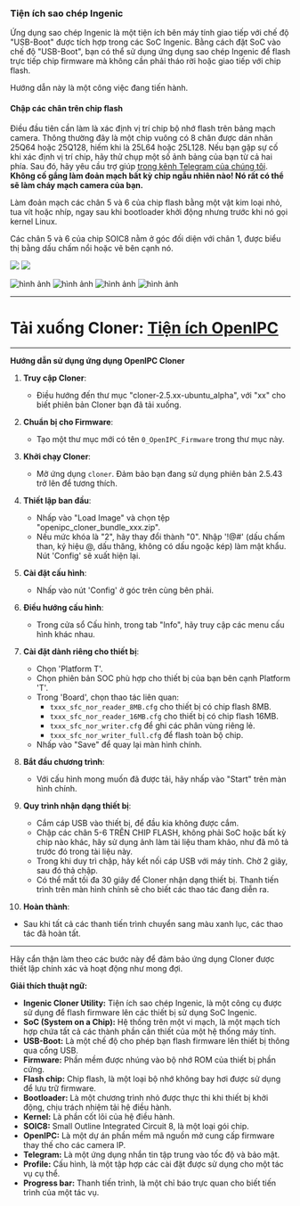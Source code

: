 ### Tiện ích sao chép Ingenic

Ứng dụng sao chép Ingenic là một tiện ích bên máy tính giao tiếp với chế độ "USB-Boot" được tích hợp trong các SoC Ingenic. Bằng cách đặt SoC vào chế độ "USB-Boot", bạn có thể sử dụng ứng dụng sao chép Ingenic để flash trực tiếp chip firmware mà không cần phải tháo rời hoặc giao tiếp với chip flash.

Hướng dẫn này là một công việc đang tiến hành.


#### Chập các chân trên chip flash

Điều đầu tiên cần làm là xác định vị trí chip bộ nhớ flash trên bảng mạch camera. Thông thường đây là một chip vuông có 8 chân được dán nhãn 25Q64 hoặc 25Q128, hiếm khi là 25L64 hoặc 25L128. Nếu bạn gặp sự cố khi xác định vị trí chip, hãy thử chụp một số ảnh bảng của bạn từ cả hai phía. Sau đó, hãy yêu cầu trợ giúp [trong kênh Telegram của chúng tôi](https://t.me/openipc).
**Không cố gắng làm đoản mạch bất kỳ chip ngẫu nhiên nào! Nó rất có thể sẽ làm cháy mạch camera của bạn.**

Làm đoản mạch các chân 5 và 6 của chip flash bằng một vật kim loại nhỏ, tua vít hoặc nhíp, ngay sau khi bootloader khởi động nhưng trước khi nó gọi kernel Linux.

Các chân 5 và 6 của chip SOIC8 nằm ở góc đối diện với chân 1, được biểu thị bằng dấu chấm nổi hoặc vẽ bên cạnh nó.

![](../images/flash-pins.webp)
![](../images/flash-pins-2.webp)


![hình ảnh](https://github.com/OpenIPC/wiki/assets/12115272/632e5cb9-0b5d-406b-a268-7c4b65781828)
![hình ảnh](https://github.com/OpenIPC/wiki/assets/12115272/5b9fed70-031e-42ea-89b6-292cc2f34458)
![hình ảnh](https://github.com/OpenIPC/wiki/assets/12115272/27f0d101-059d-41a1-a444-43bd137cf1b9)
![hình ảnh](https://github.com/OpenIPC/wiki/assets/12115272/69c6f79d-1c88-45d9-b6a7-003345d72e56)

---

# Tải xuống Cloner: [Tiện ích OpenIPC](https://openipc.org/utilities)

---

**Hướng dẫn sử dụng ứng dụng OpenIPC Cloner**

1. **Truy cập Cloner**: 
   - Điều hướng đến thư mục "cloner-2.5.xx-ubuntu_alpha", với "xx" cho biết phiên bản Cloner bạn đã tải xuống.

2. **Chuẩn bị cho Firmware**: 
   - Tạo một thư mục mới có tên `0_OpenIPC_Firmware` trong thư mục này.

3. **Khởi chạy Cloner**: 
   - Mở ứng dụng `cloner`. Đảm bảo bạn đang sử dụng phiên bản 2.5.43 trở lên để tương thích.

4. **Thiết lập ban đầu**: 
   - Nhấp vào "Load Image" và chọn tệp "openipc_cloner_bundle_xxx.zip".
   - Nếu mức khóa là "2", hãy thay đổi thành "0". Nhập '!@#' (dấu chấm than, ký hiệu @, dấu thăng, không có dấu ngoặc kép) làm mật khẩu. Nút 'Config' sẽ xuất hiện lại.

5. **Cài đặt cấu hình**: 
   - Nhấp vào nút 'Config' ở góc trên cùng bên phải.

6. **Điều hướng cấu hình**: 
   - Trong cửa sổ Cấu hình, trong tab "Info", hãy truy cập các menu cấu hình khác nhau.

7. **Cài đặt dành riêng cho thiết bị**: 
   - Chọn 'Platform T'.
   - Chọn phiên bản SOC phù hợp cho thiết bị của bạn bên cạnh Platform 'T'.
   - Trong 'Board', chọn thao tác liên quan:
     - `txxx_sfc_nor_reader_8MB.cfg` cho thiết bị có chip flash 8MB.
     - `txxx_sfc_nor_reader_16MB.cfg` cho thiết bị có chip flash 16MB.
     - `txxx_sfc_nor_writer.cfg` để ghi các phân vùng riêng lẻ.
     - `txxx_sfc_nor_writer_full.cfg` để flash toàn bộ chip.
   - Nhấp vào "Save" để quay lại màn hình chính.

8. **Bắt đầu chương trình**: 
   - Với cấu hình mong muốn đã được tải, hãy nhấp vào "Start" trên màn hình chính.

9. **Quy trình nhận dạng thiết bị**:
   - Cắm cáp USB vào thiết bị, để đầu kia không được cắm.
   - Chập các chân 5-6 TRÊN CHIP FLASH, không phải SoC hoặc bất kỳ chip nào khác, hãy sử dụng ảnh làm tài liệu tham khảo, như đã mô tả trước đó trong tài liệu này.
   - Trong khi duy trì chập, hãy kết nối cáp USB với máy tính. Chờ 2 giây, sau đó thả chập.
   - Có thể mất tối đa 30 giây để Cloner nhận dạng thiết bị. Thanh tiến trình trên màn hình chính sẽ cho biết các thao tác đang diễn ra.

10. **Hoàn thành**: 
   - Sau khi tất cả các thanh tiến trình chuyển sang màu xanh lục, các thao tác đã hoàn tất.

---

Hãy cẩn thận làm theo các bước này để đảm bảo ứng dụng Cloner được thiết lập chính xác và hoạt động như mong đợi.


**Giải thích thuật ngữ:**

* **Ingenic Cloner Utility:** Tiện ích sao chép Ingenic, là một công cụ được sử dụng để flash firmware lên các thiết bị sử dụng SoC Ingenic.
* **SoC (System on a Chip):** Hệ thống trên một vi mạch, là một mạch tích hợp chứa tất cả các thành phần cần thiết của một hệ thống máy tính.
* **USB-Boot:** Là một chế độ cho phép bạn flash firmware lên thiết bị thông qua cổng USB.
* **Firmware:** Phần mềm được nhúng vào bộ nhớ ROM của thiết bị phần cứng.
* **Flash chip:** Chip flash, là một loại bộ nhớ không bay hơi được sử dụng để lưu trữ firmware.
* **Bootloader:** Là một chương trình nhỏ được thực thi khi thiết bị khởi động, chịu trách nhiệm tải hệ điều hành.
* **Kernel:** Là phần cốt lõi của hệ điều hành.
* **SOIC8:** Small Outline Integrated Circuit 8, là một loại gói chip.
* **OpenIPC:** Là một dự án phần mềm mã nguồn mở cung cấp firmware thay thế cho các camera IP.
* **Telegram:** Là một ứng dụng nhắn tin tập trung vào tốc độ và bảo mật.
* **Profile:** Cấu hình, là một tập hợp các cài đặt được sử dụng cho một tác vụ cụ thể.
* **Progress bar:** Thanh tiến trình, là một chỉ báo trực quan cho biết tiến trình của một tác vụ.







